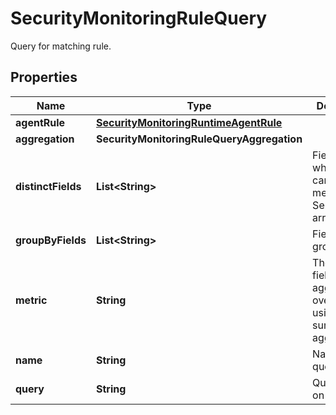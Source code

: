 # SecurityMonitoringRuleQuery

Query for matching rule.

## Properties

| Name               | Type                                                                            | Description                                                                | Notes      |
| ------------------ | ------------------------------------------------------------------------------- | -------------------------------------------------------------------------- | ---------- |
| **agentRule**      | [**SecurityMonitoringRuntimeAgentRule**](SecurityMonitoringRuntimeAgentRule.md) |                                                                            | [optional] |
| **aggregation**    | **SecurityMonitoringRuleQueryAggregation**                                      |                                                                            | [optional] |
| **distinctFields** | **List&lt;String&gt;**                                                          | Field for which the cardinality is measured. Sent as an array.             | [optional] |
| **groupByFields**  | **List&lt;String&gt;**                                                          | Fields to group by.                                                        | [optional] |
| **metric**         | **String**                                                                      | The target field to aggregate over when using the sum or max aggregations. | [optional] |
| **name**           | **String**                                                                      | Name of the query.                                                         | [optional] |
| **query**          | **String**                                                                      | Query to run on logs.                                                      | [optional] |
